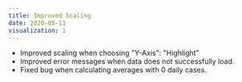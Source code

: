 ```yaml
---
title: Improved Scaling
date: 2020-05-11
visualization: 1
---
```


- Improved scaling when choosing "Y-Axis": "Highlight"
- Improved error messages when data does not successfully load.
- Fixed bug when calculating averages with 0 daily cases.
